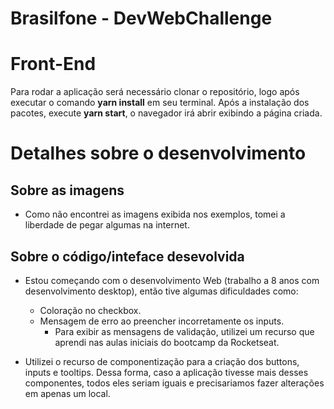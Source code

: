 # Brasilfone - DevWebChallenge
# Front-End

Para rodar a aplicação será necessário clonar o repositório, logo após executar o comando <b>yarn install</b> em seu terminal.
Após a instalação dos pacotes, execute <b>yarn start</b>, o navegador irá abrir exibindo a página criada.


# Detalhes sobre o desenvolvimento
## Sobre as imagens
  - Como não encontrei as imagens exibida nos exemplos, tomei a liberdade de pegar algumas na internet.

## Sobre o código/inteface desevolvida
  - Estou começando com o desenvolvimento Web (trabalho a 8 anos com desenvolvimento desktop), então tive algumas dificuldades como:
    - Coloração no checkbox.
    - Mensagem de erro ao preencher incorretamente os inputs.
      - Para exibir as mensagens de validação, utilizei um recurso que aprendi nas aulas iniciais do bootcamp da Rocketseat.

  - Utilizei o recurso de componentização para a criação dos buttons, inputs e tooltips. Dessa forma, caso a aplicação tivesse mais desses componentes, todos eles seriam iguais e precisariamos fazer alterações em apenas um local.
